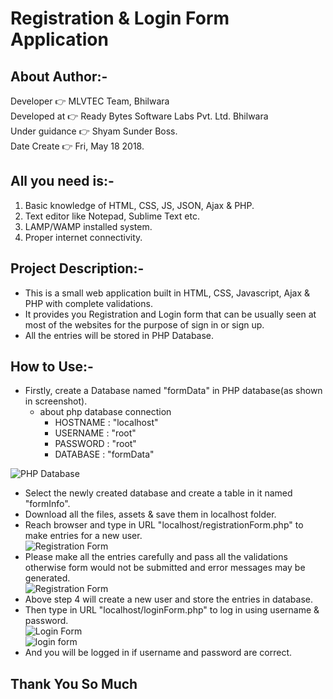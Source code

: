 # Registration & Login Form Application

## About Author:-  

Developer :point_right: MLVTEC Team, Bhilwara  
Developed at :point_right: Ready Bytes Software Labs Pvt. Ltd. Bhilwara  
Under guidance :point_right: Shyam Sunder Boss.  
Date Create :point_right: Fri, May 18 2018.  

## All you need is:-  

1. Basic knowledge of HTML, CSS, JS, JSON, Ajax & PHP.  
2. Text editor like Notepad, Sublime Text etc.   
3. LAMP/WAMP installed system.  
4. Proper internet connectivity.  

## Project Description:-  

* This is a small web application built in HTML, CSS, Javascript, Ajax & PHP with complete validations.    
* It provides you Registration and Login form that can be usually seen at most of the websites for the purpose of sign in or sign up.  
* All the entries will be stored in PHP Database.  

## How to Use:-  

* Firstly, create a Database named "formData" in PHP database(as shown in screenshot).  
	* about php database connection  
		* HOSTNAME : "localhost"  
		* USERNAME : "root"  
		* PASSWORD : "root"  
		* DATABASE : "formData"  
  
 ![PHP Database](https://github.com/Rajs0ni/Web-Apps/blob/master/Form/Screenshot-5.png)   

* Select the newly created database and create a table in it named "formInfo".  
* Download all the files, assets & save them in localhost folder.  
* Reach browser and type in URL "localhost/registrationForm.php" to make entries for a new user.  
![Registration Form](https://github.com/Rajs0ni/Web-Apps/blob/master/Form/screenshots/homepage.png)  
* Please make all the entries carefully  and pass all the validations otherwise form would not be submitted and error messages may be generated.  
![Registration Form](https://github.com/Rajs0ni/Web-Apps/blob/master/Form/screenshots/homepage-1.png)   
* Above step 4 will create a new user and store the entries in database.  
* Then type in URL "localhost/loginForm.php" to log in using username & password.  
![Login Form](https://github.com/Rajs0ni/Web-Apps/blob/master/Form/screenshots/login.png)  
![login form](https://github.com/Rajs0ni/Web-Apps/blob/master/Form/screenshots/login-1.png)  
* And you will be logged in if username and password are correct.  

Thank You So Much
---
